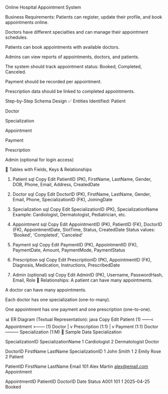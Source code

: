Online Hospital Appointment System

Business Requirements:
Patients can register, update their profile, and book appointments online.

Doctors have different specialties and can manage their appointment schedules.

Patients can book appointments with available doctors.

Admins can view reports of appointments, doctors, and patients.

The system should track appointment status: Booked, Completed, Canceled.

Payment should be recorded per appointment.

Prescription data should be linked to completed appointments.

Step-by-Step Schema Design
✅ Entities Identified:
Patient

Doctor

Specialization

Appointment

Payment

Prescription

Admin (optional for login access)

🔑 Tables with Fields, Keys & Relationships
1. Patient
sql
Copy
Edit
PatientID (PK), FirstName, LastName, Gender, DOB, Phone, Email, Address, CreatedDate
2. Doctor
sql
Copy
Edit
DoctorID (PK), FirstName, LastName, Gender, Email, Phone, SpecializationID (FK), JoiningDate
3. Specialization
sql
Copy
Edit
SpecializationID (PK), SpecializationName
Example: Cardiologist, Dermatologist, Pediatrician, etc.

4. Appointment
sql
Copy
Edit
AppointmentID (PK), PatientID (FK), DoctorID (FK), AppointmentDate, SlotTime, Status, CreatedDate
Status values: 'Booked', 'Completed', 'Canceled'

5. Payment
sql
Copy
Edit
PaymentID (PK), AppointmentID (FK), PaymentDate, Amount, PaymentMode, PaymentStatus
6. Prescription
sql
Copy
Edit
PrescriptionID (PK), AppointmentID (FK), Diagnosis, Medication, Instructions, PrescribedDate
7. Admin (optional)
sql
Copy
Edit
AdminID (PK), Username, PasswordHash, Email, Role
🔄 Relationships:
A patient can have many appointments.

A doctor can have many appointments.

Each doctor has one specialization (one-to-many).

One appointment has one payment and one prescription (one-to-one).

📊 ER Diagram (Textual Representation):
java
Copy
Edit
Patient (1) ——< Appointment >—— (1) Doctor
                          |
                          v
                     Prescription (1:1)
                          |
                          v
                       Payment (1:1)
Doctor ——— Specialization (1:M)
💾 Sample Data
Specialization


SpecializationID	SpecializationName
1	Cardiologist
2	Dermatologist
Doctor


DoctorID	FirstName	LastName	SpecializationID
1	John	Smith	1
2	Emily	Rose	2
Patient


PatientID	FirstName	LastName	Email
101	Alex	Martin	alex@email.com
Appointment


AppointmentID	PatientID	DoctorID	Date	Status
A001	101	1	2025-04-25	Booked
